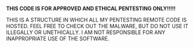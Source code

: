 **THIS CODE IS FOR APPROVED AND ETHICAL PENTESTING ONLY!!!!!**

THIS IS A STRUCTURE IN WHICH ALL MY PENTESTING REMOTE CODE IS HOSTED.
FEEL FREE TO CHECK OUT THE MALWARE, BUT DO NOT USE IT ILLEGALLY OR UNETHICALLY.
I AM NOT RESPONSIBLE FOR ANY INAPPROPRIATE USE OF THE SOFTWARE.
